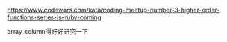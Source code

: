 https://www.codewars.com/kata/coding-meetup-number-3-higher-order-functions-series-is-ruby-coming

array_column得好好研究一下